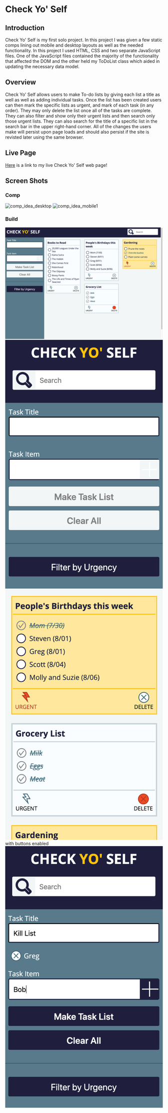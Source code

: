

# Check Yo' Self

## Introduction

Check Yo' Self is my first solo project. In this project I was given a few static comps lining out mobile and desktop layouts as well as the needed functionality. In this project I used HTML, CSS and two separate JavaScript files. One of the JavaScript files contained the majority of the functionality that affected the DOM and the other held my ToDoList class which aided in updating the necessary data model.

## Overview

Check Yo' Self allows users to make To-do lists by giving each list a title as well as well as adding individual tasks. Once the list has been created users can then mark the specific lists as urgent, and mark of each task (in any order). They may only delete the list once all of the tasks are complete. They can also filter and show only their urgent lists and then search only those urgent lists. They can also search for the title of a specific list in the search bar in the upper right-hand corner. All of the changes the users make will persist upon page loads and should also persist if the site is revisted later using the same browser.

## Live Page

[Here](https://sschipke.github.io/checkyoself/) is a link to my live Check Yo' Self web page!

## Screen Shots

### Comp
![comp_idea_desktop](https://frontend.turing.io/assets/images/projects/check-yo-self/check-yo-self-03.jpg)
![comp_idea_mobile1](https://frontend.turing.io/assets/images/projects/check-yo-self/check-yo-self-04.jpg)


### Build
![my_desktop](images/Build1.png)
![my_mobile1](images/Mobile1.png)
![my_mobile2](images/Mobile2.png)
with buttons enabled ![my_mobile2](images/Mobile3.png)
